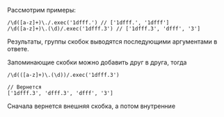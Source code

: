 Рассмотрим примеры:  
```
/\d([a-z]+)\./.exec('1dfff.') // ['1dfff.', '1dfff'] 
/\d([a-z]+)\.(\d)/.exec('1dfff.3') // ['1dfff.3', 'dfff', '3'] 
```
Результаты, группы скобок выводятся последующими аргументами в ответе.

Запоминающие скобки можно добавить друг в друга, тогда
```
/\d(([a-z]+)\.(\d))/.exec('1dfff.3')

// Вернется
['1dfff.3', 'dfff.3', 'dfff', '3']
```
Сначала вернется внешняя скобка, а потом внутренние
